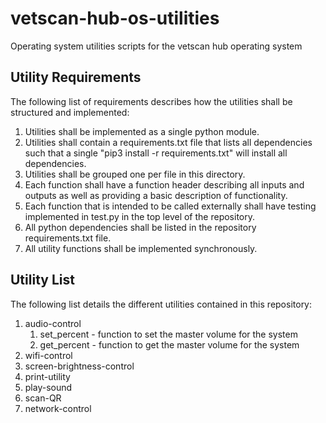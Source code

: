 # vetscan-hub-os-utilities
Operating system utilities scripts for the vetscan hub operating system

## Utility Requirements
The following list of requirements describes how the utilities shall be structured and implemented:
1. Utilities shall be implemented as a single python module.
2. Utilities shall contain a requirements.txt file that lists all dependencies such that a single "pip3 install -r requirements.txt" will install all dependencies.
3. Utilities shall be grouped one per file in this directory.
4. Each function shall have a function header describing all inputs and outputs as well as providing a basic description of functionality.
5. Each function that is intended to be called externally shall have testing implemented in test.py in the top level of the repository.
6. All python dependencies shall be listed in the repository requirements.txt file.
7. All utility functions shall be implemented synchronously.

## Utility List
The following list details the different utilities contained in this repository:
1. audio-control
   1. set_percent - function to set the master volume for the system
   2. get_percent - function to get the master volume for the system
2. wifi-control
3. screen-brightness-control
4. print-utility
5. play-sound
6. scan-QR
7. network-control